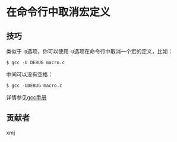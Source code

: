 # 在命令行中取消宏定义

## 技巧

类似于`-D`选项，你可以使用`-U`选项在命令行中取消一个宏的定义，比如：

	$ gcc -U DEBUG macro.c

中间可以没有空格：

	$ gcc -UDEBUG macro.c

详情参见[gcc手册](https://gcc.gnu.org/onlinedocs/gcc/Preprocessor-Options.html#Preprocessor-Options)

## 贡献者

xmj

